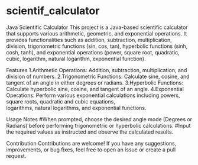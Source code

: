 # scientif_calculator
Java Scientific Calculator
This project is a Java-based scientific calculator that supports various arithmetic, geometric, and exponential operations. It provides functionalities such as addition, subtraction, multiplication, division, trigonometric functions (sin, cos, tan), hyperbolic functions (sinh, cosh, tanh), and exponential operations (power, square root, quadratic, cubic, logarithm, natural logarithm, exponential function).

Features
1.Arithmetic Operations: Addition, subtraction, multiplication, and division of numbers.
2.Trigonometric Functions: Calculate sine, cosine, and tangent of an angle in either degrees or radians.
3.Hyperbolic Functions: Calculate hyperbolic sine, cosine, and tangent of an angle.
4.Exponential Operations: Perform various exponential calculations including powers, square roots, quadratic and cubic equations,   
 logarithms, natural logarithms, and exponential functions.

Usage Notes
#When prompted, choose the desired angle mode (Degrees or Radians) before performing trigonometric or hyperbolic calculations.
#Input the required values as instructed and observe the calculated results.

Contribution
Contributions are welcome! If you have any suggestions, improvements, or bug fixes, feel free to open an issue or create a pull request.
 


